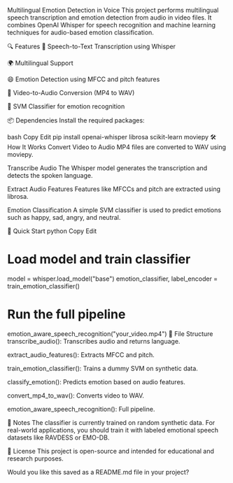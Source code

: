 Multilingual Emotion Detection in Voice
This project performs multilingual speech transcription and emotion detection from audio in video files. It combines OpenAI Whisper for speech recognition and machine learning techniques for audio-based emotion classification.

🔍 Features
🎤 Speech-to-Text Transcription using Whisper

🌍 Multilingual Support

😄 Emotion Detection using MFCC and pitch features

🎥 Video-to-Audio Conversion (MP4 to WAV)

🧠 SVM Classifier for emotion recognition

📦 Dependencies
Install the required packages:

bash
Copy
Edit
pip install openai-whisper librosa scikit-learn moviepy
🛠️ How It Works
Convert Video to Audio
MP4 files are converted to WAV using moviepy.

Transcribe Audio
The Whisper model generates the transcription and detects the spoken language.

Extract Audio Features
Features like MFCCs and pitch are extracted using librosa.

Emotion Classification
A simple SVM classifier is used to predict emotions such as happy, sad, angry, and neutral.

🚀 Quick Start
python
Copy
Edit
# Load model and train classifier
model = whisper.load_model("base")
emotion_classifier, label_encoder = train_emotion_classifier()

# Run the full pipeline
emotion_aware_speech_recognition("your_video.mp4")
📁 File Structure
transcribe_audio(): Transcribes audio and returns language.

extract_audio_features(): Extracts MFCC and pitch.

train_emotion_classifier(): Trains a dummy SVM on synthetic data.

classify_emotion(): Predicts emotion based on audio features.

convert_mp4_to_wav(): Converts video to WAV.

emotion_aware_speech_recognition(): Full pipeline.

🧪 Notes
The classifier is currently trained on random synthetic data. For real-world applications, you should train it with labeled emotional speech datasets like RAVDESS or EMO-DB.

📜 License
This project is open-source and intended for educational and research purposes.

Would you like this saved as a README.md file in your project? 








